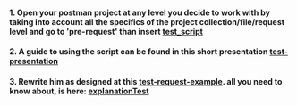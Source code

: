 #### 1. Open your postman project at any level you decide to work with by taking into account all the specifics of the project collection/file/request level and go to 'pre-request' than insert [test_script](../scripts/test.js)

#### 2. A guide to using the script can be found in this short presentation [test-presentation](../presentation/presentation-testScript.pdf)

#### 3. Rewrite him as designed at this [test-request-example](../examples/TestRequestExampele.js). all you need to know about, is here: [explanationTest](../guids/test-guid.md)

